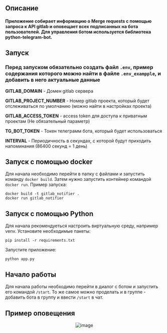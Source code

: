 ## Описание
#### Приложение собирает информацию о Merge requests с помощью запроса к API gitlab и оповещает всех подписанных на бота пользователей. Для управления ботом используется библиотека python-telegram-bot.
## Запуск
### **Перед запуском обязательно создать файл `.env`, пример содержания которого можно найти в файле `.env_exampple`, и добавить в него актуальные данные**
**GITLAB_DOMAIN** - Домен gitlab сервера

**GITLAB_PROJECT_NUMBER** - Номер gitlab проекта, который будет отслеживаться по умолчанию (можно найти в настройках проекта)

**GITLAB_ACCESS_TOKEN** - access token для доступа к приватным проектам (Не обязательный параметр)

**TG_BOT_TOKEN** - Токен телеграмм бота, который будет использоваться

**INTERVAL** - Периодичность в секундах, с которой будут приходить напоминания (86400 секунд = 1 день)
## Запуск с помощью docker
Для начала необходимо перейти в папку с файлами и запустить команду `docker build`. Затем нужно запустить контейнер командой `docker run`.
Пример запуска:
```
docker build -t gitlab_notifier .
docker run gitlab_notifier
```
## Запуск с помощью Python
Для начала рекомендуеться настроить виртуальную среду, например venv.
Установите необходимые пакеты:
```
pip install -r requirements.txt
```
Запустите приложение:
```
python app.py
```
## Начало работы
Для начала работы необходимо перейти в диалог с ботом и запустить его командой `/start`.
То же самое можно проделать и в группе - добавить бота в группу и ввести `/start` в чат.
## Пример оповещения
<center>
  
![image](https://github.com/NaNColor/gitlab_notifier/assets/55803598/4f79f34f-ca67-4064-a4a1-9156e8d184fe)

</center>
